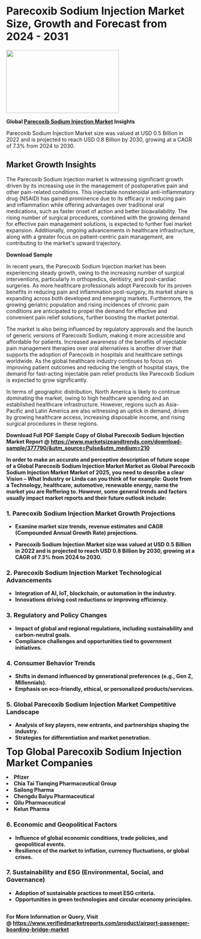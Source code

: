<H1>Parecoxib Sodium Injection Market Size, Growth and Forecast from 2024 - 2031</H1><img class="aligncenter size-medium wp-image-584254" src="https://thirdeyenews.in/wp-content/uploads/2024/09/Global-Market-Research-300x168.jpeg" alt="" width="300" height="168" /><p><strong>Global&nbsp;<a href="https://www.marketsizeandtrends.com/download-sample/377790/&amp;utm_source=Pulse&amp;utm_medium=210">Parecoxib Sodium Injection Market</a> Insights</strong></p><p>Parecoxib Sodium Injection Market size was valued at USD 0.5 Billion in 2022 and is projected to reach USD 0.8 Billion by 2030, growing at a CAGR of 7.3% from 2024 to 2030.</p><p><h2>Market Growth Insights</h2> <p>The Parecoxib Sodium Injection market is witnessing significant growth driven by its increasing use in the management of postoperative pain and other pain-related conditions. This injectable nonsteroidal anti-inflammatory drug (NSAID) has gained prominence due to its efficacy in reducing pain and inflammation while offering advantages over traditional oral medications, such as faster onset of action and better bioavailability. The rising number of surgical procedures, combined with the growing demand for effective pain management solutions, is expected to further fuel market expansion. Additionally, ongoing advancements in healthcare infrastructure, along with a greater focus on patient-centric pain management, are contributing to the market's upward trajectory.</p> <p><strong>Download Sample</strong></p> <p>In recent years, the Parecoxib Sodium Injection market has been experiencing steady growth, owing to the increasing number of surgical interventions, particularly in orthopedics, dentistry, and post-cardiac surgeries. As more healthcare professionals adopt Parecoxib for its proven benefits in reducing pain and inflammation post-surgery, its market share is expanding across both developed and emerging markets. Furthermore, the growing geriatric population and rising incidences of chronic pain conditions are anticipated to propel the demand for effective and convenient pain relief solutions, further boosting the market potential.</p> <p>The market is also being influenced by regulatory approvals and the launch of generic versions of Parecoxib Sodium, making it more accessible and affordable for patients. Increased awareness of the benefits of injectable pain management therapies over oral alternatives is another driver that supports the adoption of Parecoxib in hospitals and healthcare settings worldwide. As the global healthcare industry continues to focus on improving patient outcomes and reducing the length of hospital stays, the demand for fast-acting injectable pain relief products like Parecoxib Sodium is expected to grow significantly.</p> <p>In terms of geographic distribution, North America is likely to continue dominating the market, owing to high healthcare spending and an established healthcare infrastructure. However, regions such as Asia-Pacific and Latin America are also witnessing an uptick in demand, driven by growing healthcare access, increasing disposable income, and rising surgical procedures in these regions.</p> <p><strong></p><p><span class=""><strong>Download Full PDF Sample Copy of Global Parecoxib Sodium Injection Market Report</strong> @ <a href="https://www.marketsizeandtrends.com/download-sample/377790/&amp;utm_source=Pulse&amp;utm_medium=210" target="_blank">https://www.marketsizeandtrends.com/download-sample/377790/&amp;utm_source=Pulse&amp;utm_medium=210</a></span></p><p>In order to make an accurate and perceptive description of future scope of a Global&nbsp;Parecoxib Sodium Injection Market Market as Global&nbsp;Parecoxib Sodium Injection Market Market of 2025, you need to describe a clear Vision &ndash; What Industry or Linda can you think of for example: Quote from a Technology, healthcare, automotive, renewable energy, name the market you are Reffering to. However, some general trends and factors usually impact market reports and their future outlook include:</p><h3>1.&nbsp;<strong>Parecoxib Sodium Injection Market Growth Projections</strong></h3><ul><li>Examine market size trends, revenue estimates and CAGR (Compounded Annual Growth Rate) projections.</li><li><p>Parecoxib Sodium Injection Market size was valued at USD 0.5 Billion in 2022 and is projected to reach USD 0.8 Billion by 2030, growing at a CAGR of 7.3% from 2024 to 2030.</p></li></ul><h3>2.&nbsp;<strong>Parecoxib Sodium Injection Market Technological Advancements</strong></h3><ul><li>Integration of AI, IoT, blockchain, or automation in the industry.</li><li>Innovations driving cost reductions or improving efficiency.</li></ul><h3>3.&nbsp;<strong>Regulatory and Policy Changes</strong></h3><ul><li>Impact of global and regional regulations, including sustainability and carbon-neutral goals.</li><li>Compliance challenges and opportunities tied to government initiatives.</li></ul><h3>4.&nbsp;<strong>Consumer Behavior Trends</strong></h3><ul><li>Shifts in demand influenced by generational preferences (e.g., Gen Z, Millennials).</li><li>Emphasis on eco-friendly, ethical, or personalized products/services.</li></ul><h3>5.&nbsp;<strong>Global Parecoxib Sodium Injection Market Competitive Landscape</strong></h3><ul><li>Analysis of key players, new entrants, and partnerships shaping the industry.</li><li>Strategies for differentiation and market penetration.</li></ul><p data-pm-slice="1 1 []"><span style="color: inherit; font-family: inherit; font-size: 25px;">Top Global Parecoxib Sodium Injection Market Companies</span></p><div class="" data-test-id=""><p><li>Pfizer</li><li> Chia Tai Tianqing Pharmaceutical Group</li><li> Sailong Pharma</li><li> Chengdu Baiyu Pharmaceutical</li><li> Qilu Pharmaceutical</li><li> Kelun Pharma</li></p></div><h3>6.&nbsp;<strong>Economic and Geopolitical Factors</strong></h3><ul><li>Influence of global economic conditions, trade policies, and geopolitical events.</li><li>Resilience of the market to inflation, currency fluctuations, or global crises.</li></ul><h3>7.&nbsp;<strong>Sustainability and ESG (Environmental, Social, and Governance)</strong></h3><ul><li>Adoption of sustainable practices to meet ESG criteria.</li><li>Opportunities in green technologies and circular economy principles.</li></ul><h2><strong style="font-size: 14px;">For More Information or Query, Visit @&nbsp;</strong><a style="background-color: #ffffff; font-size: 14px;" href="https://www.marketsizeandtrends.com/report/parecoxib-sodium-injection-market/" target="_blank">https://www.verifiedmarketreports.com/product/airport-passenger-boarding-bridge-market</a></h2>
